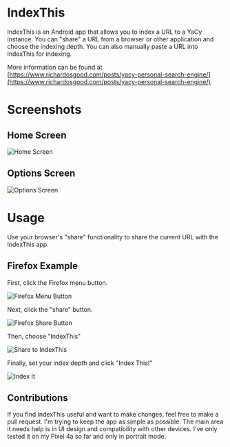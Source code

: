 # IndexThis
IndexThis is an Android app that allows you to index a URL to a YaCy instance. You can "share" a URL from a browser or other application and choose the indexing depth. You can also manually paste a URL into IndexThis for indexing.

More information can be found at [https://www.richardosgood.com/posts/yacy-personal-search-engine/](https://www.richardosgood.com/posts/yacy-personal-search-engine/)

# Screenshots
## Home Screen
![Home Screen](./screenshots/2023-02-08-08-41-56.png)

## Options Screen
![Options Screen](./screenshots/2023-02-08-08-41-31.png)

# Usage
Use your browser's "share" functionality to share the current URL with the IndexThis app.
## Firefox Example
First, click the Firefox menu button.

![Firefox Menu Button](./screenshots/2023-02-08-08-43-03.png)

Next, click the "share" button.

![Firefox Share Button](./screenshots/2023-02-08-08-43-48.png)

Then, choose "IndexThis"

![Share to IndexThis](./screenshots/2023-02-08-08-45-24.png)

Finally, set your index depth and click "Index This!"

![Index It](./screenshots/2023-02-08-08-54-06.png)

## Contributions
If you find IndexThis useful and want to make changes, feel free to make a pull request. I'm trying to keep the app as simple as possible. The main area it needs help is in UI design and compatibility with other devices. I've only tested it on my Pixel 4a so far and only in portrait mode.
